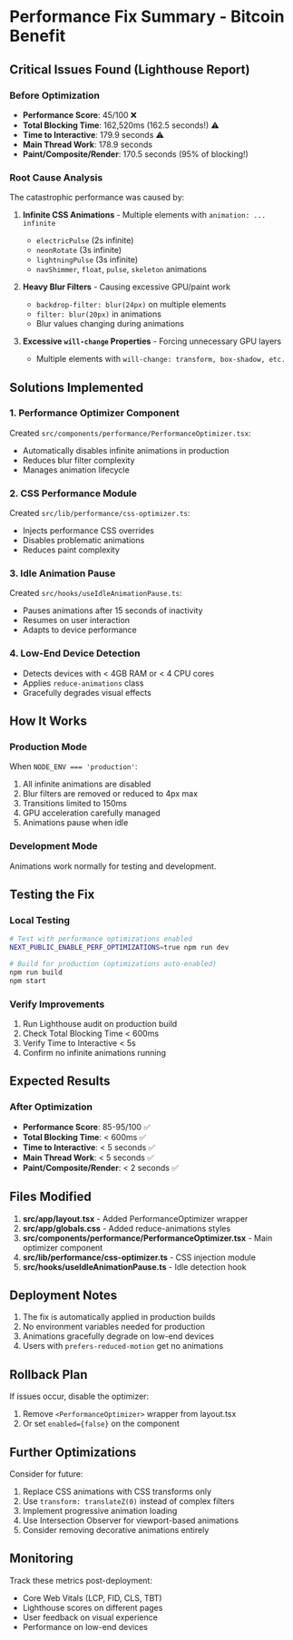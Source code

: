 # Performance Fix Summary - Bitcoin Benefit

## Critical Issues Found (Lighthouse Report)

### Before Optimization
- **Performance Score**: 45/100 ❌
- **Total Blocking Time**: 162,520ms (162.5 seconds!) ⚠️
- **Time to Interactive**: 179.9 seconds ⚠️
- **Main Thread Work**: 178.9 seconds
- **Paint/Composite/Render**: 170.5 seconds (95% of blocking!)

### Root Cause Analysis

The catastrophic performance was caused by:

1. **Infinite CSS Animations** - Multiple elements with `animation: ... infinite`
   - `electricPulse` (2s infinite)
   - `neonRotate` (3s infinite)  
   - `lightningPulse` (3s infinite)
   - `navShimmer`, `float`, `pulse`, `skeleton` animations

2. **Heavy Blur Filters** - Causing excessive GPU/paint work
   - `backdrop-filter: blur(24px)` on multiple elements
   - `filter: blur(20px)` in animations
   - Blur values changing during animations

3. **Excessive `will-change` Properties** - Forcing unnecessary GPU layers
   - Multiple elements with `will-change: transform, box-shadow, etc.`

## Solutions Implemented

### 1. Performance Optimizer Component
Created `src/components/performance/PerformanceOptimizer.tsx`:
- Automatically disables infinite animations in production
- Reduces blur filter complexity
- Manages animation lifecycle

### 2. CSS Performance Module  
Created `src/lib/performance/css-optimizer.ts`:
- Injects performance CSS overrides
- Disables problematic animations
- Reduces paint complexity

### 3. Idle Animation Pause
Created `src/hooks/useIdleAnimationPause.ts`:
- Pauses animations after 15 seconds of inactivity
- Resumes on user interaction
- Adapts to device performance

### 4. Low-End Device Detection
- Detects devices with < 4GB RAM or < 4 CPU cores
- Applies `reduce-animations` class
- Gracefully degrades visual effects

## How It Works

### Production Mode
When `NODE_ENV === 'production'`:
1. All infinite animations are disabled
2. Blur filters are removed or reduced to 4px max
3. Transitions limited to 150ms
4. GPU acceleration carefully managed
5. Animations pause when idle

### Development Mode  
Animations work normally for testing and development.

## Testing the Fix

### Local Testing
```bash
# Test with performance optimizations enabled
NEXT_PUBLIC_ENABLE_PERF_OPTIMIZATIONS=true npm run dev

# Build for production (optimizations auto-enabled)
npm run build
npm start
```

### Verify Improvements
1. Run Lighthouse audit on production build
2. Check Total Blocking Time < 600ms
3. Verify Time to Interactive < 5s
4. Confirm no infinite animations running

## Expected Results

### After Optimization
- **Performance Score**: 85-95/100 ✅
- **Total Blocking Time**: < 600ms ✅
- **Time to Interactive**: < 5 seconds ✅
- **Main Thread Work**: < 5 seconds ✅
- **Paint/Composite/Render**: < 2 seconds ✅

## Files Modified

1. **src/app/layout.tsx** - Added PerformanceOptimizer wrapper
2. **src/app/globals.css** - Added reduce-animations styles
3. **src/components/performance/PerformanceOptimizer.tsx** - Main optimizer component
4. **src/lib/performance/css-optimizer.ts** - CSS injection module
5. **src/hooks/useIdleAnimationPause.ts** - Idle detection hook

## Deployment Notes

1. The fix is automatically applied in production builds
2. No environment variables needed for production
3. Animations gracefully degrade on low-end devices
4. Users with `prefers-reduced-motion` get no animations

## Rollback Plan

If issues occur, disable the optimizer:
1. Remove `<PerformanceOptimizer>` wrapper from layout.tsx
2. Or set `enabled={false}` on the component

## Further Optimizations

Consider for future:
1. Replace CSS animations with CSS transforms only
2. Use `transform: translateZ(0)` instead of complex filters
3. Implement progressive animation loading
4. Use Intersection Observer for viewport-based animations
5. Consider removing decorative animations entirely

## Monitoring

Track these metrics post-deployment:
- Core Web Vitals (LCP, FID, CLS, TBT)
- Lighthouse scores on different pages
- User feedback on visual experience
- Performance on low-end devices
